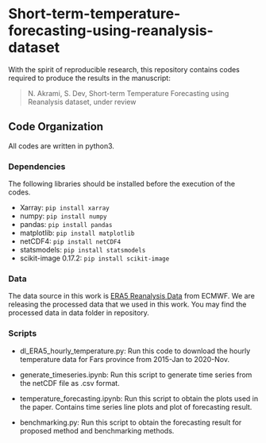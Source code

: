 # Short-term-temperature-forecasting-using-reanalysis-dataset
With the spirit of reproducible research, this repository contains codes required to produce the results in the manuscript:

> N. Akrami, S. Dev, Short-term Temperature Forecasting using Reanalysis dataset, under review


## Code Organization
All codes are written in python3.

### Dependencies
The following libraries should be installed before the execution of the codes.

- Xarray: `pip install xarray`
- numpy: `pip install numpy`
- pandas: `pip install pandas`
- matplotlib: `pip install matplotlib`
- netCDF4: `pip install netCDF4`
- statsmodels: `pip install statsmodels`
- scikit-image 0.17.2: `pip install scikit-image`


### Data
The data source in this work is [ERA5 Reanalysis Data](https://cds.climate.copernicus.eu/cdsapp#!/dataset/reanalysis-era5-single-levels?tab=form) from ECMWF. We are releasing the processed data that we used in this work. You may find the processed data in data folder in repository.

### Scripts
- dl_ERA5_hourly_temperature.py: Run this code to download the hourly temperature data for Fars province from 2015-Jan to 2020-Nov.

- generate_timeseries.ipynb: Run this script to generate time series from the netCDF file as .csv format.

- temperature_forecasting.ipynb: Run this script to obtain the plots used in the paper. Contains time series line plots and plot of forecasting result.

- benchmarking.py: Run this script to obtain the forecasting result for proposed method and benchmarking methods.
